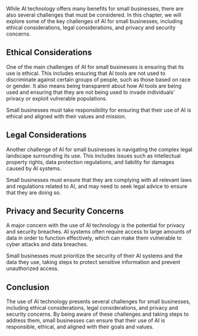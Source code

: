 
While AI technology offers many benefits for small businesses, there are also several challenges that must be considered. In this chapter, we will explore some of the key challenges of AI for small businesses, including ethical considerations, legal considerations, and privacy and security concerns.

Ethical Considerations
----------------------

One of the main challenges of AI for small businesses is ensuring that its use is ethical. This includes ensuring that AI tools are not used to discriminate against certain groups of people, such as those based on race or gender. It also means being transparent about how AI tools are being used and ensuring that they are not being used to invade individuals' privacy or exploit vulnerable populations.

Small businesses must take responsibility for ensuring that their use of AI is ethical and aligned with their values and mission.

Legal Considerations
--------------------

Another challenge of AI for small businesses is navigating the complex legal landscape surrounding its use. This includes issues such as intellectual property rights, data protection regulations, and liability for damages caused by AI systems.

Small businesses must ensure that they are complying with all relevant laws and regulations related to AI, and may need to seek legal advice to ensure that they are doing so.

Privacy and Security Concerns
-----------------------------

A major concern with the use of AI technology is the potential for privacy and security breaches. AI systems often require access to large amounts of data in order to function effectively, which can make them vulnerable to cyber attacks and data breaches.

Small businesses must prioritize the security of their AI systems and the data they use, taking steps to protect sensitive information and prevent unauthorized access.

Conclusion
----------

The use of AI technology presents several challenges for small businesses, including ethical considerations, legal considerations, and privacy and security concerns. By being aware of these challenges and taking steps to address them, small businesses can ensure that their use of AI is responsible, ethical, and aligned with their goals and values.

